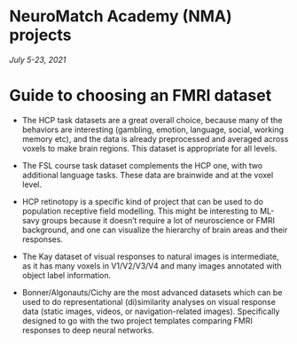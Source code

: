 # NeuroMatch Academy (NMA) projects

*July 5-23, 2021*

# Guide to choosing an FMRI dataset

* The HCP task datasets are a great overall choice, because many of the behaviors are interesting (gambling, emotion, language, social, working memory etc), and the data is already preprocessed and averaged across voxels to make brain regions. This dataset is appropriate for all levels.  

* The FSL course task dataset complements the HCP one, with two additional language tasks. These data are brainwide and at the voxel level. 

* HCP retinotopy is a specific kind of project that can be used to do population receptive field modelling. This might be interesting to ML-savy groups because it doesn’t require a lot of neuroscience or FMRI background, and one can visualize the hierarchy of brain areas and their responses.

* The Kay dataset of visual responses to natural images is intermediate, as it has many voxels in V1/V2/V3/V4 and many images annotated with object label information.

* Bonner/Algonauts/Cichy are the most advanced datasets which can be used to do representational (di)similarity analyses on visual response data (static images, videos, or navigation-related images). Specifically designed to go with the two project templates comparing FMRI responses to deep neural networks.
